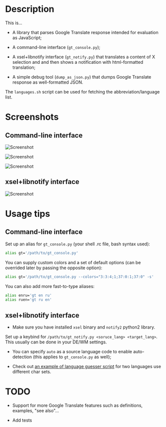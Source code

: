 # Description

This is…

* A library that parses Google Translate response intended for evaluation as JavaScript;

* A command-line interface (`gt_console.py`);

* A xsel+libnotify interface (`gt_notify.py`) that translates a content of X selection and and then shows a notification with html-formatted translation;

* A simple debug tool (`dump_as_json.py`) that dumps Google Translate response as well-formatted JSON.

The `languages.sh` script can be used for fetching the abbreviation/language list.

# Screenshots

## Command-line interface
![Screenshot](https://cloud.githubusercontent.com/assets/5462697/5102897/4d3d8a12-6fe2-11e4-9380-2cc81d795188.png)

![Screenshot](https://cloud.githubusercontent.com/assets/5462697/5102877/ec07fb92-6fe1-11e4-9916-9784c97c7615.png)

![Screenshot](https://cloud.githubusercontent.com/assets/5462697/5102880/efb1483e-6fe1-11e4-9a33-cecbc33da590.png)

## xsel+libnotify interface
![Screenshot](https://cloud.githubusercontent.com/assets/5462697/5102702/8ae4583a-6fdf-11e4-91ed-259bf8f5a051.png)

# Usage tips

## Command-line interface

Set up an alias for `gt_console.py` (your shell .rc file, bash syntax used):
```bash
alias gt='/path/to/gt_console.py'
```

You can supply custom colors and a set of default options (can be overrided later by passing the opposite option):
```bash
alias gt='/path/to/gt_console.py --colors="3:3:4;1;37:0:1;37:0" -s'
```

You can also add more fast-to-type aliases:
```bash
alias enru='gt en ru'
alias ruen='gt ru en'
```

## xsel+libnotify interface

 * Make sure you have installed `xsel` binary and `notify2` python2 library.

Set up a keybind for `/path/to/gt_notify.py <soruce_lang> <target_lang>`. This usually can be done in your DE/WM settings.

* You can specify `auto` as a source language code to enable auto-detection (this applies to `gt_console.py` as well);

* Check out [an example of language guesser script](https://github.com/shdown/gt/wiki/Language-guesser-script) for two languages use different char sets.

# TODO

- Support for more Google Translate features such as definitions, examples, "see also"…

- Add tests
